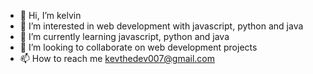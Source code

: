 - 👋 Hi, I’m kelvin
- 👀 I’m interested in web development with javascript, python and java
- 🌱 I’m currently learning javascript, python and java
- 💞️ I’m looking to collaborate on web development projects
- 📫 How to reach me kevthedev007@gmail.com

<!---
kevthedev007/kevthedev007 is a ✨ special ✨ repository because its `README.md` (this file) appears on your GitHub profile.
You can click the Preview link to take a look at your changes.
--->
